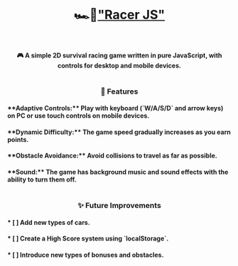 <br>
<h1  align="center"> 🏎️💨<a href="https://maxim-belyi.github.io/pet_Car-Game/" target="_blank">"Racer JS"</a>
<br>
<br>
<h4 align="center"> 🎮 A simple 2D survival racing game written in pure JavaScript, with controls for desktop and mobile devices.
<br>
<br>
<h3 align="center"> 🚀 Features
<br>
<h4> **Adaptive Controls:** Play with keyboard (`W/A/S/D` and arrow keys) on PC or use touch controls on mobile devices.
<br>
<h4>**Dynamic Difficulty:** The game speed gradually increases as you earn points.
<br>
<h4>**Obstacle Avoidance:** Avoid collisions to travel as far as possible.
<br>
<h4>**Sound:** The game has background music and sound effects with the ability to turn them off.
<br>
<br>
<h3 align="center">✨ Future Improvements
<br>
<h4>* [ ] Add new types of cars.
<h4>* [ ] Create a High Score system using `localStorage`.
<h4>* [ ] Introduce new types of bonuses and obstacles.